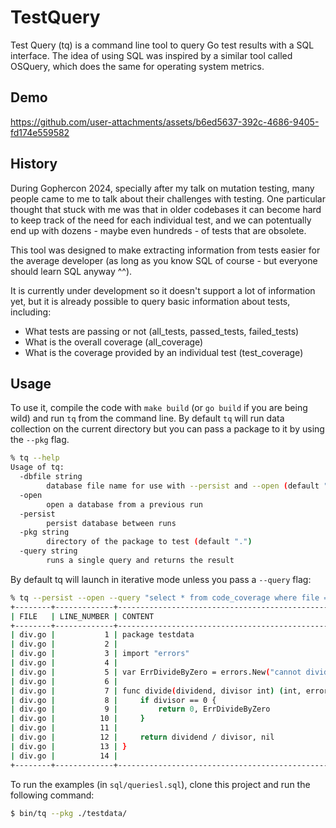 # TestQuery

Test Query (tq) is a command line tool to query Go test results with a SQL interface. The idea of using SQL was inspired by a similar tool called OSQuery, which does the same for operating system metrics.

## Demo

https://github.com/user-attachments/assets/b6ed5637-392c-4686-9405-fd174e559582

## History

During Gophercon 2024, specially after my talk on mutation testing, many people came to me to talk about their challenges with testing. One particular thought that stuck with me was that in older codebases it can become hard to keep track of the need for each individual test, and we can potentually end up with dozens - maybe even hundreds - of tests that are obsolete.

This tool was designed to make extracting information from tests easier for the average developer (as long as you know SQL of course - but everyone should learn SQL anyway ^^).

It is currently under development so it doesn't support a lot of information yet, but it is already possible to query basic information about tests, including:

- What tests are passing or not (all_tests, passed_tests, failed_tests)
- What is the overall coverage (all_coverage)
- What is the coverage provided by an individual test (test_coverage)

## Usage

To use it, compile the code with `make build` (or `go build` if you are being wild) and run `tq` from the command line. By default `tq` will run data collection on the current directory but you can pass a package to it by using the `--pkg` flag.

```sh
% tq --help
Usage of tq:
  -dbfile string
    	database file name for use with --persist and --open (default "testquery.db")
  -open
    	open a database from a previous run
  -persist
    	persist database between runs
  -pkg string
    	directory of the package to test (default ".")
  -query string
    	runs a single query and returns the result

```
By default tq will launch in iterative mode unless you pass a `--query` flag:

```sh
% tq --persist --open --query "select * from code_coverage where file = 'div.go'"
+--------+-------------+-----------------------------------------------------------+---------+
| FILE   | LINE_NUMBER | CONTENT                                                   | COVERED |
+--------+-------------+-----------------------------------------------------------+---------+
| div.go |           1 | package testdata                                          |       0 |
| div.go |           2 |                                                           |       0 |
| div.go |           3 | import "errors"                                           |       0 |
| div.go |           4 |                                                           |       0 |
| div.go |           5 | var ErrDivideByZero = errors.New("cannot divide by zero") |       0 |
| div.go |           6 |                                                           |       0 |
| div.go |           7 | func divide(dividend, divisor int) (int, error) {         |       1 |
| div.go |           8 |     if divisor == 0 {                                     |       1 |
| div.go |           9 |         return 0, ErrDivideByZero                         |       1 |
| div.go |          10 |     }                                                     |       1 |
| div.go |          11 |                                                           |       0 |
| div.go |          12 |     return dividend / divisor, nil                        |       1 |
| div.go |          13 | }                                                         |       0 |
| div.go |          14 |                                                           |       0 |
+--------+-------------+-----------------------------------------------------------+---------+
```



To run the examples (in `sql/queriesl.sql`), clone this project and run the following command:

```sh
$ bin/tq --pkg ./testdata/
```
